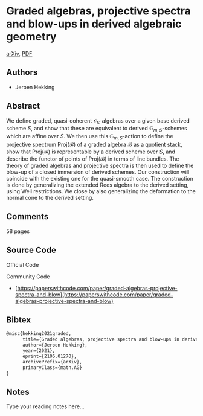 
# Graded algebras, projective spectra and blow-ups in derived algebraic geometry

[arXiv](https://arxiv.org/abs/2106.01270), [PDF](https://arxiv.org/pdf/2106.01270.pdf)

## Authors

- Jeroen Hekking

## Abstract

We define graded, quasi-coherent $\mathcal{O}_S$-algebras over a given base derived scheme $S$, and show that these are equivalent to derived $\mathbb{G}_{m,S}$-schemes which are affine over $S$. We then use this $\mathbb{G}_{m,S}$-action to define the projective spectrum $\mathrm{Proj} (\mathcal{B})$ of a graded algebra $\mathcal{B}$ as a quotient stack, show that $\mathrm{Proj} (\mathcal{B})$ is representable by a derived scheme over $S$, and describe the functor of points of $\mathrm{Proj} (\mathcal{B})$ in terms of line bundles. The theory of graded algebras and projective spectra is then used to define the blow-up of a closed immersion of derived schemes. Our construction will coincide with the existing one for the quasi-smooth case. The construction is done by generalizing the extended Rees algebra to the derived setting, using Weil restrictions. We close by also generalizing the deformation to the normal cone to the derived setting.

## Comments

58 pages

## Source Code

Official Code



Community Code

- [https://paperswithcode.com/paper/graded-algebras-projective-spectra-and-blow](https://paperswithcode.com/paper/graded-algebras-projective-spectra-and-blow)

## Bibtex

```tex
@misc{hekking2021graded,
      title={Graded algebras, projective spectra and blow-ups in derived algebraic geometry}, 
      author={Jeroen Hekking},
      year={2021},
      eprint={2106.01270},
      archivePrefix={arXiv},
      primaryClass={math.AG}
}
```

## Notes

Type your reading notes here...

